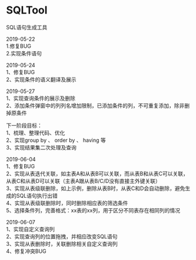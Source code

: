 # SQLTool

SQL语句生成工具

2019-05-22  
1.修复BUG  
2.实现条件语句

2019-05-24  
1、修复BUG  
2、实现条件的语义翻译及展示

2019-05-27  
1、实现查询条件的展示及删除  
2、添加条件弹窗中的列列名增加限制，已添加条件的列，不可重复添加，除非删掉原条件  

下一阶段目标：  
1、梳理、整理代码、优化  
2、实现group by 、 order by 、 having 等  
3、实现结果集二次处理及查询

2019-06-04  
1、修复BUG  
2、实现从表迭代关联，如主表A和从表B可以关联，而从表B和从表C可以关联，从表C和从表D可以关联（主表A跟从表B/C/D没有直接主外键关联）  
3、实现从表级联删除，如上示例，删除从表B时，从表C和D会自动删除，避免生成的SQL语句执行出错  
4、实现从表级联删除时，同时删除相应表的筛选条件  
5、选择条件列，完善格式：xx表的xx列，用于区分不同表存在相同列的情况

2019-06-07  
1、实现自定义查询列  
2、实现查询列的位置拖拽，并相应改变SQL语句  
3、实现从表删除时，关联删除相关自定义查询列  
4、修复冲突BUG  
